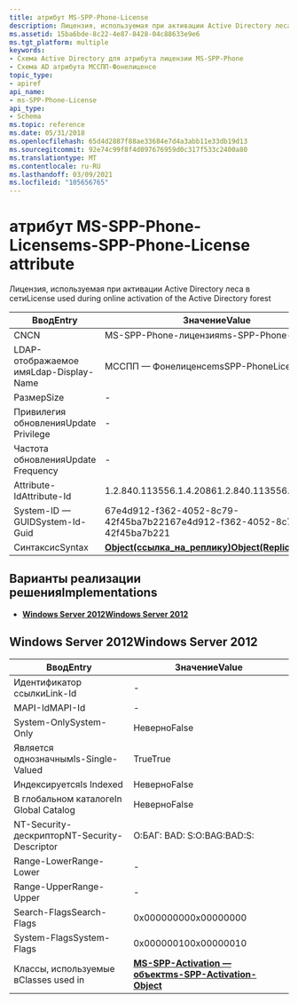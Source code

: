 ```yaml
---
title: атрибут MS-SPP-Phone-License
description: Лицензия, используемая при активации Active Directory леса в сети | атрибут MS-SPP-Phone-License
ms.assetid: 15ba6bde-8c22-4e87-8428-04c88633e9e6
ms.tgt_platform: multiple
keywords:
- Схема Active Directory для атрибута лицензии MS-SPP-Phone
- Схема AD атрибута МССПП-Фонелиценсе
topic_type:
- apiref
api_name:
- ms-SPP-Phone-License
api_type:
- Schema
ms.topic: reference
ms.date: 05/31/2018
ms.openlocfilehash: 65d4d2887f88ae33684e7d4a3abb11e33db19d13
ms.sourcegitcommit: 92e74c99f8f4d097676959d0c317f533c2400a80
ms.translationtype: MT
ms.contentlocale: ru-RU
ms.lasthandoff: 03/09/2021
ms.locfileid: "105656765"
---
```

# <a name="ms-spp-phone-license-attribute"></a><span data-ttu-id="50df4-105">атрибут MS-SPP-Phone-License</span><span class="sxs-lookup"><span data-stu-id="50df4-105">ms-SPP-Phone-License attribute</span></span>

<span data-ttu-id="50df4-106">Лицензия, используемая при активации Active Directory леса в сети</span><span class="sxs-lookup"><span data-stu-id="50df4-106">License used during online activation of the Active Directory forest</span></span>



| <span data-ttu-id="50df4-107">Ввод</span><span class="sxs-lookup"><span data-stu-id="50df4-107">Entry</span></span> | <span data-ttu-id="50df4-108">Значение</span><span class="sxs-lookup"><span data-stu-id="50df4-108">Value</span></span> |
|-------------------|-------------------------------------------------------|
| <span data-ttu-id="50df4-109">CN</span><span class="sxs-lookup"><span data-stu-id="50df4-109">CN</span></span>                | <span data-ttu-id="50df4-110">MS-SPP-Phone-лицензия</span><span class="sxs-lookup"><span data-stu-id="50df4-110">ms-SPP-Phone-License</span></span>                                  |
| <span data-ttu-id="50df4-111">LDAP-отображаемое имя</span><span class="sxs-lookup"><span data-stu-id="50df4-111">Ldap-Display-Name</span></span> | <span data-ttu-id="50df4-112">МССПП — Фонелиценсе</span><span class="sxs-lookup"><span data-stu-id="50df4-112">msSPP-PhoneLicense</span></span>                                    |
| <span data-ttu-id="50df4-113">Размер</span><span class="sxs-lookup"><span data-stu-id="50df4-113">Size</span></span>              | \-                                                    |
| <span data-ttu-id="50df4-114">Привилегия обновления</span><span class="sxs-lookup"><span data-stu-id="50df4-114">Update Privilege</span></span>  | \-                                                    |
| <span data-ttu-id="50df4-115">Частота обновления</span><span class="sxs-lookup"><span data-stu-id="50df4-115">Update Frequency</span></span>  | \-                                                    |
| <span data-ttu-id="50df4-116">Attribute-Id</span><span class="sxs-lookup"><span data-stu-id="50df4-116">Attribute-Id</span></span>      | <span data-ttu-id="50df4-117">1.2.840.113556.1.4.2086</span><span class="sxs-lookup"><span data-stu-id="50df4-117">1.2.840.113556.1.4.2086</span></span>                               |
| <span data-ttu-id="50df4-118">System-ID — GUID</span><span class="sxs-lookup"><span data-stu-id="50df4-118">System-Id-Guid</span></span>    | <span data-ttu-id="50df4-119">67e4d912-f362-4052-8c79-42f45ba7b221</span><span class="sxs-lookup"><span data-stu-id="50df4-119">67e4d912-f362-4052-8c79-42f45ba7b221</span></span>                  |
| <span data-ttu-id="50df4-120">Синтаксис</span><span class="sxs-lookup"><span data-stu-id="50df4-120">Syntax</span></span>            | [<span data-ttu-id="50df4-121">**Object(ссылка_на_реплику)**</span><span class="sxs-lookup"><span data-stu-id="50df4-121">**Object(Replica-Link)**</span></span>](s-object-replica-link.md) |



## <a name="implementations"></a><span data-ttu-id="50df4-122">Варианты реализации решения</span><span class="sxs-lookup"><span data-stu-id="50df4-122">Implementations</span></span>

-   [<span data-ttu-id="50df4-123">**Windows Server 2012**</span><span class="sxs-lookup"><span data-stu-id="50df4-123">**Windows Server 2012**</span></span>](#windows-server-2012)

## <a name="windows-server-2012"></a><span data-ttu-id="50df4-124">Windows Server 2012</span><span class="sxs-lookup"><span data-stu-id="50df4-124">Windows Server 2012</span></span>



| <span data-ttu-id="50df4-125">Ввод</span><span class="sxs-lookup"><span data-stu-id="50df4-125">Entry</span></span> | <span data-ttu-id="50df4-126">Значение</span><span class="sxs-lookup"><span data-stu-id="50df4-126">Value</span></span> |
|------------------------|-------------------------------------------------------------------------|
| <span data-ttu-id="50df4-127">Идентификатор ссылки</span><span class="sxs-lookup"><span data-stu-id="50df4-127">Link-Id</span></span>                | \-                                                                      |
| <span data-ttu-id="50df4-128">MAPI-Id</span><span class="sxs-lookup"><span data-stu-id="50df4-128">MAPI-Id</span></span>                | \-                                                                      |
| <span data-ttu-id="50df4-129">System-Only</span><span class="sxs-lookup"><span data-stu-id="50df4-129">System-Only</span></span>            | <span data-ttu-id="50df4-130">Неверно</span><span class="sxs-lookup"><span data-stu-id="50df4-130">False</span></span>                                                                   |
| <span data-ttu-id="50df4-131">Является однозначным</span><span class="sxs-lookup"><span data-stu-id="50df4-131">Is-Single-Valued</span></span>       | <span data-ttu-id="50df4-132">True</span><span class="sxs-lookup"><span data-stu-id="50df4-132">True</span></span>                                                                    |
| <span data-ttu-id="50df4-133">Индексируется</span><span class="sxs-lookup"><span data-stu-id="50df4-133">Is Indexed</span></span>             | <span data-ttu-id="50df4-134">Неверно</span><span class="sxs-lookup"><span data-stu-id="50df4-134">False</span></span>                                                                   |
| <span data-ttu-id="50df4-135">В глобальном каталоге</span><span class="sxs-lookup"><span data-stu-id="50df4-135">In Global Catalog</span></span>      | <span data-ttu-id="50df4-136">Неверно</span><span class="sxs-lookup"><span data-stu-id="50df4-136">False</span></span>                                                                   |
| <span data-ttu-id="50df4-137">NT-Security-дескриптор</span><span class="sxs-lookup"><span data-stu-id="50df4-137">NT-Security-Descriptor</span></span> | <span data-ttu-id="50df4-138">О:БАГ: BAD: S:</span><span class="sxs-lookup"><span data-stu-id="50df4-138">O:BAG:BAD:S:</span></span>                                                            |
| <span data-ttu-id="50df4-139">Range-Lower</span><span class="sxs-lookup"><span data-stu-id="50df4-139">Range-Lower</span></span>            | \-                                                                      |
| <span data-ttu-id="50df4-140">Range-Upper</span><span class="sxs-lookup"><span data-stu-id="50df4-140">Range-Upper</span></span>            | \-                                                                      |
| <span data-ttu-id="50df4-141">Search-Flags</span><span class="sxs-lookup"><span data-stu-id="50df4-141">Search-Flags</span></span>           | <span data-ttu-id="50df4-142">0x00000000</span><span class="sxs-lookup"><span data-stu-id="50df4-142">0x00000000</span></span>                                                              |
| <span data-ttu-id="50df4-143">System-Flags</span><span class="sxs-lookup"><span data-stu-id="50df4-143">System-Flags</span></span>           | <span data-ttu-id="50df4-144">0x00000010</span><span class="sxs-lookup"><span data-stu-id="50df4-144">0x00000010</span></span>                                                              |
| <span data-ttu-id="50df4-145">Классы, используемые в</span><span class="sxs-lookup"><span data-stu-id="50df4-145">Classes used in</span></span>        | [<span data-ttu-id="50df4-146">**MS-SPP-Activation — объект**</span><span class="sxs-lookup"><span data-stu-id="50df4-146">**ms-SPP-Activation-Object**</span></span>](c-msspp-activationobject.md)<br/> |



 

 





